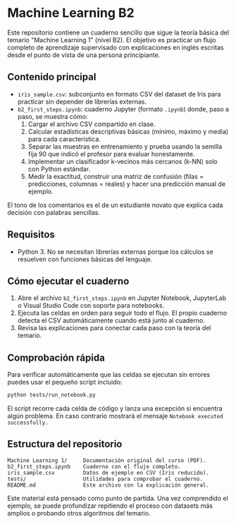 # Machine Learning B2

Este repositorio contiene un cuaderno sencillo que sigue la teoría básica del temario "Machine Learning 1" (nivel B2). El objetivo es practicar un flujo completo de aprendizaje supervisado con explicaciones en inglés escritas desde el punto de vista de una persona principiante.

## Contenido principal

- `iris_sample.csv`: subconjunto en formato CSV del dataset de Iris para practicar sin depender de librerías externas.
- `b2_first_steps.ipynb`: cuaderno Jupyter (formato `.ipynb`) donde, paso a paso, se muestra cómo:
  1. Cargar el archivo CSV compartido en clase.
  2. Calcular estadísticas descriptivas básicas (mínimo, máximo y media) para cada característica.
  3. Separar las muestras en entrenamiento y prueba usando la semilla fija 90 que indicó el profesor para evaluar honestamente.
  4. Implementar un clasificador k-vecinos más cercanos (k-NN) solo con Python estándar.
  5. Medir la exactitud, construir una matriz de confusión (filas = predicciones, columnas = reales) y hacer una predicción manual de ejemplo.

El tono de los comentarios es el de un estudiante novato que explica cada decisión con palabras sencillas.

## Requisitos

- Python 3. No se necesitan librerías externas porque los cálculos se resuelven con funciones básicas del lenguaje.

## Cómo ejecutar el cuaderno

1. Abre el archivo `b2_first_steps.ipynb` en Jupyter Notebook, JupyterLab o Visual Studio Code con soporte para notebooks.
2. Ejecuta las celdas en orden para seguir todo el flujo. El propio cuaderno detecta el CSV automáticamente cuando está junto al cuaderno.
3. Revisa las explicaciones para conectar cada paso con la teoría del temario.

## Comprobación rápida

Para verificar automáticamente que las celdas se ejecutan sin errores puedes usar el pequeño script incluido:

```bash
python tests/run_notebook.py
```

El script recorre cada celda de código y lanza una excepción si encuentra algún problema. En caso contrario mostrará el mensaje `Notebook executed successfully.`

## Estructura del repositorio

```
Machine Learning 1/     Documentación original del curso (PDF).
b2_first_steps.ipynb    Cuaderno con el flujo completo.
iris_sample.csv         Datos de ejemplo en CSV (Iris reducido).
tests/                  Utilidades para comprobar el cuaderno.
README.md               Este archivo con la explicación general.
```

Este material está pensado como punto de partida. Una vez comprendido el ejemplo, se puede profundizar repitiendo el proceso con datasets más amplios o probando otros algoritmos del temario.
